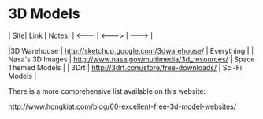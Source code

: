 3D Models
========

| Site|   Link  | Notes|
| <--- | <---> | ---> |

|3D Warehouse | http://sketchup.google.com/3dwarehouse/ | Everything |
| Nasa's 3D Images | http://www.nasa.gov/multimedia/3d_resources/ | Space Themed Models | 
| 3Drt | http://3drt.com/store/free-downloads/ | Sci-Fi Models | 


There is a more comprehensive list available on this website:

http://www.hongkiat.com/blog/60-excellent-free-3d-model-websites/
